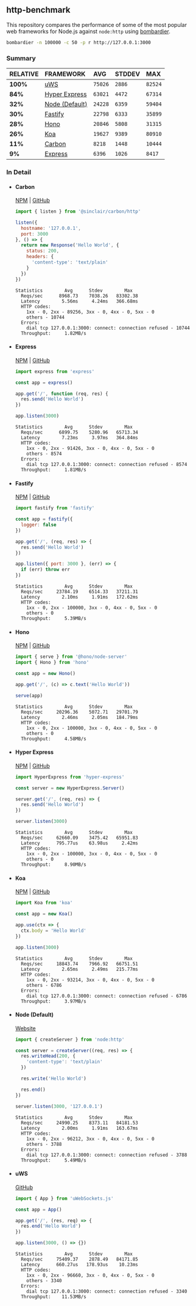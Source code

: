 ## http-benchmark

This repository compares the performance of some of the most popular web frameworks for Node.js against `node:http` using [bombardier](https://github.com/codesenberg/bombardier).

```bash
bombardier -n 100000 -c 50 -p r http://127.0.0.1:3000
```

### Summary

| RELATIVE | FRAMEWORK | AVG | STDDEV | MAX |
| :--- | :--- | :--- | :--- | :--- |
| **100%** | [uWS](#uws) | `75026` | `2886` | `82524` |
| **84%** | [Hyper Express](#hyper-express) | `63021` | `4472` | `67314` |
| **32%** | [Node (Default)](#node-default) | `24228` | `6359` | `59404` |
| **30%** | [Fastify](#fastify) | `22798` | `6333` | `35899` |
| **28%** | [Hono](#hono) | `20846` | `5808` | `31315` |
| **26%** | [Koa](#koa) | `19627` | `9389` | `80910` |
| **11%** | [Carbon](#carbon) | `8218` | `1448` | `10444` |
| **9%** | [Express](#express) | `6396` | `1026` | `8417` |


### In Detail

- #### Carbon
  [NPM](https://npmjs.com/@sinclair/carbon) | [GitHub](https://github.com/sinclairzx81/carbon)
  ```js
  import { listen } from '@sinclair/carbon/http'

  listen({
    hostname: '127.0.0.1',
    port: 3000
  }, () => {
    return new Response('Hello World', {
      status: 200,
      headers: {
        'content-type': 'text/plain'
      }
    })
  })
  ```

  ```
  Statistics        Avg      Stdev        Max
    Reqs/sec      8968.73    7038.26   83302.38
    Latency        5.56ms     4.24ms   366.68ms
    HTTP codes:
      1xx - 0, 2xx - 89256, 3xx - 0, 4xx - 0, 5xx - 0
      others - 10744
    Errors:
      dial tcp 127.0.0.1:3000: connect: connection refused - 10744
    Throughput:     1.82MB/s
  ```

- #### Express
  [NPM](https://npmjs.com/express) | [GitHub](https://github.com/expressjs/express)
  ```js
  import express from 'express'

  const app = express()

  app.get('/', function (req, res) {
    res.send('Hello World')
  })

  app.listen(3000)
  ```

  ```
  Statistics        Avg      Stdev        Max
    Reqs/sec      6899.75    5280.96   65713.34
    Latency        7.23ms     3.97ms   364.84ms
    HTTP codes:
      1xx - 0, 2xx - 91426, 3xx - 0, 4xx - 0, 5xx - 0
      others - 8574
    Errors:
      dial tcp 127.0.0.1:3000: connect: connection refused - 8574
    Throughput:     1.81MB/s
  ```

- #### Fastify
  [NPM](https://npmjs.com/fastify) | [GitHub](https://github.com/fastify/fastify)
  ```js
  import fastify from 'fastify'

  const app = fastify({
    logger: false
  })

  app.get('/', (req, res) => {
    res.send('Hello World')
  })

  app.listen({ port: 3000 }, (err) => {
    if (err) throw err
  })
  ```

  ```
  Statistics        Avg      Stdev        Max
    Reqs/sec     23784.19    6514.33   37211.31
    Latency        2.10ms     1.91ms   172.62ms
    HTTP codes:
      1xx - 0, 2xx - 100000, 3xx - 0, 4xx - 0, 5xx - 0
      others - 0
    Throughput:     5.39MB/s
  ```

- #### Hono
  [NPM](https://npmjs.com/hono) | [GitHub](https://github.com/honojs/hono)
  ```js
  import { serve } from '@hono/node-server'
  import { Hono } from 'hono'

  const app = new Hono()

  app.get('/', (c) => c.text('Hello World'))

  serve(app)
  ```

  ```
  Statistics        Avg      Stdev        Max
    Reqs/sec     20296.36    5072.71   29701.79
    Latency        2.46ms     2.05ms   184.79ms
    HTTP codes:
      1xx - 0, 2xx - 100000, 3xx - 0, 4xx - 0, 5xx - 0
      others - 0
    Throughput:     4.58MB/s
  ```

- #### Hyper Express
  [NPM](https://npmjs.com/hyper-express) | [GitHub](https://github.com/kartikk221/hyper-express)
  ```js
  import HyperExpress from 'hyper-express'

  const server = new HyperExpress.Server()

  server.get('/', (req, res) => {
    res.send('Hello World')
  })

  server.listen(3000)
  ```

  ```
  Statistics        Avg      Stdev        Max
    Reqs/sec     62660.09    3475.42   65951.83
    Latency      795.77us    63.98us     2.42ms
    HTTP codes:
      1xx - 0, 2xx - 100000, 3xx - 0, 4xx - 0, 5xx - 0
      others - 0
    Throughput:     8.90MB/s
  ```

- #### Koa
  [NPM](https://npmjs.com/koa) | [GitHub](https://github.com/koajs/koa)
  ```js
  import Koa from 'koa'

  const app = new Koa()

  app.use(ctx => {
    ctx.body = 'Hello World'
  })

  app.listen(3000)
  ```

  ```
  Statistics        Avg      Stdev        Max
    Reqs/sec     18843.74    7966.92   66751.51
    Latency        2.65ms     2.49ms   215.77ms
    HTTP codes:
      1xx - 0, 2xx - 93214, 3xx - 0, 4xx - 0, 5xx - 0
      others - 6786
    Errors:
      dial tcp 127.0.0.1:3000: connect: connection refused - 6786
    Throughput:     3.97MB/s
  ```

- #### Node (Default)
  [Website](https://nodejs.org/api/http.html)
  ```js
  import { createServer } from 'node:http'

  const server = createServer((req, res) => {
    res.writeHead(200, {
      'content-type': 'text/plain'
    })

    res.write('Hello World')

    res.end()
  })

  server.listen(3000, '127.0.0.1')
  ```

  ```
  Statistics        Avg      Stdev        Max
    Reqs/sec     24990.25    8373.11   84181.53
    Latency        2.00ms     1.91ms   163.67ms
    HTTP codes:
      1xx - 0, 2xx - 96212, 3xx - 0, 4xx - 0, 5xx - 0
      others - 3788
    Errors:
      dial tcp 127.0.0.1:3000: connect: connection refused - 3788
    Throughput:     5.49MB/s
  ```

- #### uWS
  [GitHub](https://github.com/uNetworking/uWebSockets.js)
  ```js
  import { App } from 'uWebSockets.js'

  const app = App()

  app.get('/', (res, req) => {
    res.end('Hello World')
  })

  app.listen(3000, () => {})
  ```

  ```
  Statistics        Avg      Stdev        Max
    Reqs/sec     75409.37    2878.49   84171.85
    Latency      660.27us   178.93us    10.23ms
    HTTP codes:
      1xx - 0, 2xx - 96660, 3xx - 0, 4xx - 0, 5xx - 0
      others - 3340
    Errors:
      dial tcp 127.0.0.1:3000: connect: connection refused - 3340
    Throughput:    11.53MB/s
  ```


